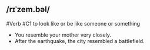 ## /rɪˈzem.bəl/
#Verb
#C1
to look like or be like someone or something  

- You resemble your mother very closely.
- After the earthquake, the city resembled a battlefield.